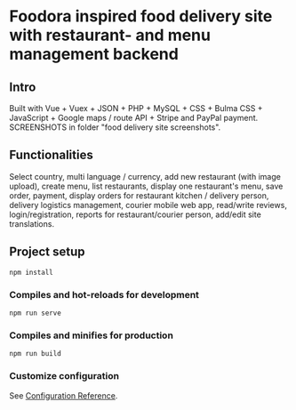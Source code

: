 # Foodora inspired food delivery site with restaurant- and menu management backend

## Intro
Built with Vue + Vuex + JSON + PHP + MySQL + CSS + Bulma CSS + JavaScript + Google maps /
route API + Stripe and PayPal payment. SCREENSHOTS in folder "food delivery site screenshots".

## Functionalities
Select country, multi language / currency, add new restaurant (with
image upload), create menu, list restaurants, display one restaurant's menu, save
order, payment, display orders for restaurant kitchen / delivery person, delivery
logistics management, courier mobile web app, read/write reviews,
login/registration, reports for restaurant/courier person, add/edit site translations.


## Project setup
```
npm install
```

### Compiles and hot-reloads for development
```
npm run serve
```

### Compiles and minifies for production
```
npm run build
```

### Customize configuration
See [Configuration Reference](https://cli.vuejs.org/config/).
